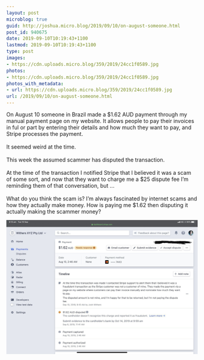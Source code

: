 ```yaml
---
layout: post
microblog: true
guid: http://joshua.micro.blog/2019/09/10/on-august-someone.html
post_id: 940675
date: 2019-09-10T10:19:43+1100
lastmod: 2019-09-10T10:19:43+1100
type: post
images:
- https://cdn.uploads.micro.blog/359/2019/24cc1f0589.jpg
photos:
- https://cdn.uploads.micro.blog/359/2019/24cc1f0589.jpg
photos_with_metadata:
- url: https://cdn.uploads.micro.blog/359/2019/24cc1f0589.jpg
url: /2019/09/10/on-august-someone.html
---
```

‪On August 10 someone in Brazil made a $1.62 AUD payment through my manual payment page on my website. It allows people to pay their invoices in ful or part by entering their details and how much they want to pay, and Stripe processes the payment.‬<br /><br />‪It seemed weird at the time.‬<br /><br />This week the assumed scammer has disputed the transaction.<br /><br />At the time of the transaction I notified Stripe that I believed it was a scam of some sort, and now that they want to charge me a $25 dispute fee I’m reminding them of that conversation, but ...<br /><br />What do you think the scam is? I’m always fascinated by internet scams and how they actually make money. How is paying me $1.62 then disputing it actually making the scammer money?

<a href="https://joshwithers.blog/uploads/2019/24cc1f0589.jpg"><img src="uploads/2019/24cc1f0589.jpg" width="600" height="419" alt="" style="height: auto;" class="sunlit_image" /></a>

